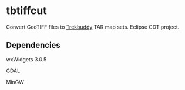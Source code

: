 # tbtiffcut
Convert GeoTIFF files to [Trekbuddy](https://github.com/kruhc/trekbuddy) TAR map sets.
Eclipse CDT project.

## Dependencies
wxWidgets 3.0.5

GDAL

MinGW
